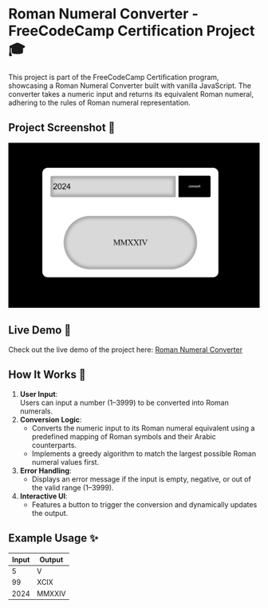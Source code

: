# Roman Numeral Converter - FreeCodeCamp Certification Project 🎓

This project is part of the FreeCodeCamp Certification program, showcasing a Roman Numeral Converter built with vanilla JavaScript. The converter takes a numeric input and returns its equivalent Roman numeral, adhering to the rules of Roman numeral representation.

## Project Screenshot 📸
![Project Screenshot](https://raw.githubusercontent.com/izzel24/Roman-Numeral-Converter/refs/heads/main/screenshot_project.png)

## Live Demo 🚀
Check out the live demo of the project here: [Roman Numeral Converter](https://izzel24.github.io/Roman-Numeral-Converter/)

## How It Works 🔧
1. **User Input**:  
   Users can input a number (1–3999) to be converted into Roman numerals.
2. **Conversion Logic**:  
   - Converts the numeric input to its Roman numeral equivalent using a predefined mapping of Roman symbols and their Arabic counterparts.
   - Implements a greedy algorithm to match the largest possible Roman numeral values first.
3. **Error Handling**:  
   - Displays an error message if the input is empty, negative, or out of the valid range (1–3999).
4. **Interactive UI**:  
   - Features a button to trigger the conversion and dynamically updates the output.

## Example Usage ✨
| Input | Output     |
|-------|------------|
| 5     | V          |
| 99    | XCIX       |
| 2024  | MMXXIV     |



